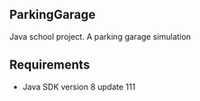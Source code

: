 ## ParkingGarage
Java school project. 
A parking garage simulation

## Requirements

- Java SDK version 8 update 111
